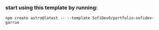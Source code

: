### start using this template by running:
 `npm create astro@latest -- --template SofiDevO/portfolio-sofidev-garrux`

